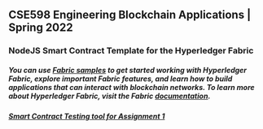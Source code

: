 ## CSE598 Engineering Blockchain Applications | Spring 2022
### NodeJS Smart Contract Template for the Hyperledger Fabric 
##### You can use [Fabric samples](https://github.com/hyperledger/fabric-samples) to get started working with Hyperledger Fabric, explore important Fabric features, and learn how to build applications that can interact with blockchain networks. To learn more about Hyperledger Fabric, visit the Fabric [documentation](https://hyperledger-fabric.readthedocs.io/en/release-2.2/whatis.html).
##### [Smart Contract Testing tool for Assignment 1](https://www.asu-grader-lti.com/assignment/1/)
